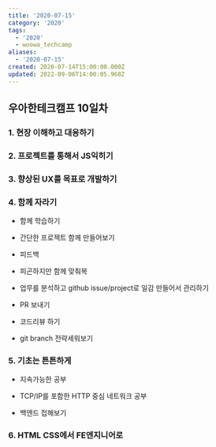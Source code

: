 ```yaml
---
title: '2020-07-15'
category: '2020'
tags:
  - '2020'
  - woowa_techcamp
aliases:
  - '2020-07-15'
created: 2020-07-14T15:00:00.000Z
updated: 2022-09-06T14:00:05.968Z
---
```


## 우아한테크캠프 10일차

### 1. 현장 이해하고 대응하기

### 2. 프로젝트를 통해서 JS익히기

### 3. 향상된 UX를 목표로 개발하기

### 4. 함께 자라기

- 함께 학습하기

- 간단한 프로젝트 함께 만들어보기

- 피드백

- 피곤하지만 함께 맞춰복

- 업무를 분석하고 github issue/project로 일감 만들어서 관리하기

- PR 보내기

- 코드리뷰 하기

- git branch 전략세워보기

### 5. 기초는 튼튼하게

- 지속가능한 공부

- TCP/IP를 포함한 HTTP 중심 네트워크 공부

- 백엔드 접해보기

### 6. HTML CSS에서 FE엔지니어로
